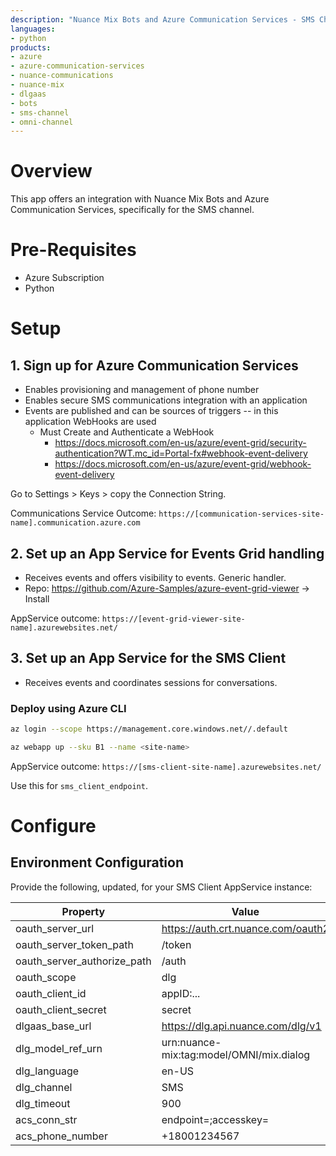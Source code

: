 ```yaml
---
description: "Nuance Mix Bots and Azure Communication Services - SMS Channel - Inbound and Outbound"
languages:
- python
products:
- azure
- azure-communication-services
- nuance-communications
- nuance-mix
- dlgaas
- bots
- sms-channel
- omni-channel
---
```


# Overview

This app offers an integration with Nuance Mix Bots and Azure Communication Services, specifically for the SMS channel.

# Pre-Requisites

* Azure Subscription
* Python

# Setup

## 1. Sign up for Azure Communication Services

* Enables provisioning and management of phone number
* Enables secure SMS communications integration with an application
* Events are published and can be sources of triggers -- in this application WebHooks are used
    * Must Create and Authenticate a WebHook
        * https://docs.microsoft.com/en-us/azure/event-grid/security-authentication?WT.mc_id=Portal-fx#webhook-event-delivery
        * https://docs.microsoft.com/en-us/azure/event-grid/webhook-event-delivery

Go to Settings > Keys > copy the Connection String.

Communications Service Outcome: `https://[communication-services-site-name].communication.azure.com`

## 2. Set up an App Service for Events Grid handling

* Receives events and offers visibility to events. Generic handler.
* Repo: https://github.com/Azure-Samples/azure-event-grid-viewer -> Install

AppService outcome: `https://[event-grid-viewer-site-name].azurewebsites.net/`

## 3. Set up an App Service for the SMS Client

* Receives events and coordinates sessions for conversations.

### Deploy using Azure CLI

```bash
az login --scope https://management.core.windows.net//.default
```

```bash
az webapp up --sku B1 --name <site-name>
```

AppService outcome: `https://[sms-client-site-name].azurewebsites.net/`

Use this for `sms_client_endpoint`.

# Configure

## Environment Configuration

Provide the following, updated, for your SMS Client AppService instance:

| Property | Value |
| -------- | ----- |
| oauth_server_url | https://auth.crt.nuance.com/oauth2 |
| oauth_server_token_path | /token |
| oauth_server_authorize_path | /auth |
| oauth_scope | dlg |
| oauth_client_id | appID:... |
| oauth_client_secret | secret |
| dlgaas_base_url | https://dlg.api.nuance.com/dlg/v1 |
| dlg_model_ref_urn | urn:nuance-mix:tag:model/OMNI/mix.dialog |
| dlg_language | en-US |
| dlg_channel | SMS |
| dlg_timeout | 900 |
| acs_conn_str | endpoint=<URL>;accesskey=<KEY> |
| acs_phone_number | +18001234567 |
